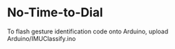 # No-Time-to-Dial
To flash gesture identification code onto Arduino, upload Arduino/IMUClassify.ino
